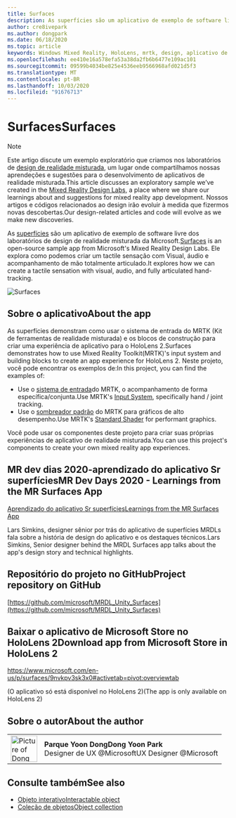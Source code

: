 ```yaml
---
title: Surfaces
description: As superfícies são um aplicativo de exemplo de software livre dos laboratórios de design de realidade misturada da Microsoft. Ele explora como podemos criar um tactile sensação com Visual, áudio e acompanhamento de mão totalmente articulado.
author: cre8ivepark
ms.author: dongpark
ms.date: 06/18/2020
ms.topic: article
keywords: Windows Mixed Reality, HoloLens, mrtk, design, aplicativo de exemplo, controles
ms.openlocfilehash: ee410e16a578efa53a38da2fb6b6477e109ac101
ms.sourcegitcommit: 09599b4034be825e4536eeb9566968afd021d5f3
ms.translationtype: MT
ms.contentlocale: pt-BR
ms.lasthandoff: 10/03/2020
ms.locfileid: "91676713"
---
```

# <a name="surfaces"></a><span data-ttu-id="2051f-105">Surfaces</span><span class="sxs-lookup"><span data-stu-id="2051f-105">Surfaces</span></span>

>[!NOTE]
><span data-ttu-id="2051f-106">Este artigo discute um exemplo exploratório que criamos nos laboratórios de [design de realidade misturada](https://github.com/Microsoft/MRDesignLabs_Unity), um lugar onde compartilhamos nossas aprendeções e sugestões para o desenvolvimento de aplicativos de realidade misturada.</span><span class="sxs-lookup"><span data-stu-id="2051f-106">This article discusses an exploratory sample we’ve created in the [Mixed Reality Design Labs](https://github.com/Microsoft/MRDesignLabs_Unity), a place where we share our learnings about and suggestions for mixed reality app development.</span></span> <span data-ttu-id="2051f-107">Nossos artigos e códigos relacionados ao design irão evoluir à medida que fizermos novas descobertas.</span><span class="sxs-lookup"><span data-stu-id="2051f-107">Our design-related articles and code will evolve as we make new discoveries.</span></span>

<span data-ttu-id="2051f-108">As [superfícies](https://github.com/microsoft/MRDL_Unity_Surfaces) são um aplicativo de exemplo de software livre dos laboratórios de design de realidade misturada da Microsoft.</span><span class="sxs-lookup"><span data-stu-id="2051f-108">[Surfaces](https://github.com/microsoft/MRDL_Unity_Surfaces)  is an open-source sample app from Microsoft's Mixed Reality Design Labs.</span></span> <span data-ttu-id="2051f-109">Ele explora como podemos criar um tactile sensação com Visual, áudio e acompanhamento de mão totalmente articulado.</span><span class="sxs-lookup"><span data-stu-id="2051f-109">It explores how we can create a tactile sensation with visual, audio, and fully articulated hand-tracking.</span></span>

![Surfaces](images/MRDL_Surfaces_1.jpg)

## <a name="about-the-app"></a><span data-ttu-id="2051f-111">Sobre o aplicativo</span><span class="sxs-lookup"><span data-stu-id="2051f-111">About the app</span></span>
<span data-ttu-id="2051f-112">As superfícies demonstram como usar o sistema de entrada do MRTK (Kit de ferramentas de realidade misturada) e os blocos de construção para criar uma experiência de aplicativo para o HoloLens 2.</span><span class="sxs-lookup"><span data-stu-id="2051f-112">Surfaces demonstrates how to use Mixed Reality Toolkit(MRTK)'s input system and building blocks to create an app experience for HoloLens 2.</span></span> <span data-ttu-id="2051f-113">Neste projeto, você pode encontrar os exemplos de:</span><span class="sxs-lookup"><span data-stu-id="2051f-113">In this project, you can find the examples of:</span></span>
- <span data-ttu-id="2051f-114">Use o [sistema de entrada](https://microsoft.github.io/MixedRealityToolkit-Unity/Documentation/Input/Overview.html)do MRTK, o acompanhamento de forma específica/conjunta.</span><span class="sxs-lookup"><span data-stu-id="2051f-114">Use MRTK's [Input System](https://microsoft.github.io/MixedRealityToolkit-Unity/Documentation/Input/Overview.html), specifically hand / joint tracking.</span></span>
- <span data-ttu-id="2051f-115">Use o [sombreador padrão](https://microsoft.github.io/MixedRealityToolkit-Unity/Documentation/README_MRTKStandardShader.html) do MRTK para gráficos de alto desempenho.</span><span class="sxs-lookup"><span data-stu-id="2051f-115">Use MRTK's [Standard Shader](https://microsoft.github.io/MixedRealityToolkit-Unity/Documentation/README_MRTKStandardShader.html) for performant graphics.</span></span>

<span data-ttu-id="2051f-116">Você pode usar os componentes deste projeto para criar suas próprias experiências de aplicativo de realidade misturada.</span><span class="sxs-lookup"><span data-stu-id="2051f-116">You can use this project's components to create your own mixed reality app experiences.</span></span>

## <a name="mr-dev-days-2020---learnings-from-the-mr-surfaces-app"></a><span data-ttu-id="2051f-117">MR dev dias 2020-aprendizado do aplicativo Sr superfícies</span><span class="sxs-lookup"><span data-stu-id="2051f-117">MR Dev Days 2020 - Learnings from the MR Surfaces App</span></span>
[<span data-ttu-id="2051f-118">Aprendizado do aplicativo Sr superfícies</span><span class="sxs-lookup"><span data-stu-id="2051f-118">Learnings from the MR Surfaces App</span></span>](https://channel9.msdn.com/Shows/Docs-Mixed-Reality/Learnings-from-the-MR-Surfaces-App)

<span data-ttu-id="2051f-119">Lars Simkins, designer sênior por trás do aplicativo de superfícies MRDLs fala sobre a história de design do aplicativo e os destaques técnicos.</span><span class="sxs-lookup"><span data-stu-id="2051f-119">Lars Simkins, Senior designer behind the MRDL Surfaces app talks about the app's design story and technical highlights.</span></span>

## <a name="project-repository-on-github"></a><span data-ttu-id="2051f-120">Repositório do projeto no GitHub</span><span class="sxs-lookup"><span data-stu-id="2051f-120">Project repository on GitHub</span></span>
[https://github.com/microsoft/MRDL_Unity_Surfaces](https://github.com/microsoft/MRDL_Unity_Surfaces)

## <a name="download-app-from-microsoft-store-in-hololens-2"></a><span data-ttu-id="2051f-121">Baixar o aplicativo de Microsoft Store no HoloLens 2</span><span class="sxs-lookup"><span data-stu-id="2051f-121">Download app from Microsoft Store in HoloLens 2</span></span>
https://www.microsoft.com/en-us/p/surfaces/9nvkpv3sk3x0#activetab=pivot:overviewtab

<span data-ttu-id="2051f-122">(O aplicativo só está disponível no HoloLens 2)</span><span class="sxs-lookup"><span data-stu-id="2051f-122">(The app is only available on HoloLens 2)</span></span>

## <a name="about-the-author"></a><span data-ttu-id="2051f-123">Sobre o autor</span><span class="sxs-lookup"><span data-stu-id="2051f-123">About the author</span></span>

<table style="border-collapse:collapse" padding-left="0px">
<tr>
<td style="border-style: none" width="60px"><img alt="Picture of Dong Yoon Park" width="60" height="60" src="images/dongyoonpark.jpg"></td>
<td style="border-style: none"><span data-ttu-id="2051f-124"><b>Parque Yoon Dong</b></span><span class="sxs-lookup"><span data-stu-id="2051f-124"><b>Dong Yoon Park</b></span></span><br><span data-ttu-id="2051f-125">Designer de UX @Microsoft</span><span class="sxs-lookup"><span data-stu-id="2051f-125">UX Designer @Microsoft</span></span></td>
</tr>
</table>

## <a name="see-also"></a><span data-ttu-id="2051f-126">Consulte também</span><span class="sxs-lookup"><span data-stu-id="2051f-126">See also</span></span>

* [<span data-ttu-id="2051f-127">Objeto interativo</span><span class="sxs-lookup"><span data-stu-id="2051f-127">Interactable object</span></span>](../../design/interactable-object.md)
* [<span data-ttu-id="2051f-128">Coleção de objetos</span><span class="sxs-lookup"><span data-stu-id="2051f-128">Object collection</span></span>](../../design/object-collection.md)
